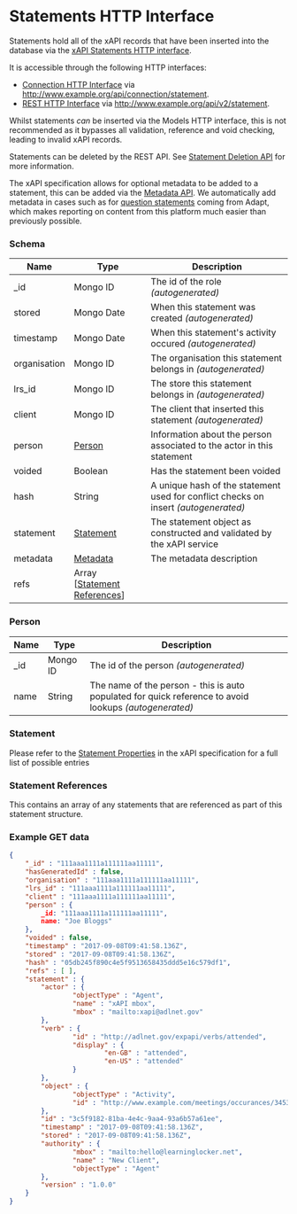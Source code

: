 ---
---

# Statements HTTP Interface

Statements hold all of the xAPI records that have been inserted into the database via the [xAPI Statements HTTP interface](../http-xapi-statements).

It is accessible through the following HTTP interfaces:

- [Connection HTTP Interface](../http-connection) via http://www.example.org/api/connection/statement.
- [REST HTTP Interface](../http-rest) via http://www.example.org/api/v2/statement.

Whilst statements _can_ be inserted via the Models HTTP interface, this is not recommended as it bypasses all validation, reference and void checking, leading to invalid xAPI records.

Statements can be deleted by the REST API. See [Statement Deletion API](../http-statement-deletion) for more information.

The xAPI specification allows for optional metadata to be added to a statement, this can be added via the [Metadata API](../http-metadata). 
We automatically add metadata in cases such as for [question statements](../guides-assessment-statements) coming from Adapt, which makes reporting on content from this platform much easier than previously possible.

### Schema

Name | Type | Description
--- | --- | ---
_id | Mongo ID | The id of the role _(autogenerated)_
stored | Mongo Date | When this statement was created _(autogenerated)_
timestamp | Mongo Date | When this statement's activity occured _(autogenerated)_
organisation | Mongo ID | The organisation this statement belongs in _(autogenerated)_
lrs_id | Mongo ID | The store this statement belongs in _(autogenerated)_
client | Mongo ID | The client that inserted this statement _(autogenerated)_
person | [Person](#person) | Information about the person associated to the actor in this statement
voided | Boolean |  Has the statement been voided
hash | String | A unique hash of the statement used for conflict checks on insert _(autogenerated)_
statement | [Statement](#statement) | The statement object as constructed and validated by the xAPI service
metadata | [Metadata](../http-metadata#schema) | The metadata description
refs | Array  [[Statement References](#statement-references)]

### Person

Name | Type | Description
--- | --- | ---
_id | Mongo ID | The id of the person _(autogenerated)_
name | String | The name of the person - this is auto populated for quick reference to avoid lookups _(autogenerated)_

### Statement

Please refer to the [Statement Properties](https://github.com/adlnet/xAPI-Spec/blob/master/xAPI-Data.md#24-statement-properties) in the xAPI specification for a full list of possible entries 

### Statement References

This contains an array of any statements that are referenced as part of this statement structure.

### Example GET data
```json
{
    "_id" : "111aaa1111a111111aa11111",
    "hasGeneratedId" : false,
    "organisation" : "111aaa1111a111111aa11111",
    "lrs_id" : "111aaa1111a111111aa11111",
    "client" : "111aaa1111a111111aa11111",
    "person" : {
        _id: "111aaa1111a111111aa11111",
        name: "Joe Bloggs"
    },
    "voided" : false,
    "timestamp" : "2017-09-08T09:41:58.136Z",
    "stored" : "2017-09-08T09:41:58.136Z",
    "hash" : "05db245f890c4e5f9513658435ddd5e16c579df1",
    "refs" : [ ],
    "statement" : {
        "actor" : {
                "objectType" : "Agent",
                "name" : "xAPI mbox",
                "mbox" : "mailto:xapi@adlnet.gov"
        },
        "verb" : {
                "id" : "http://adlnet.gov/expapi/verbs/attended",
                "display" : {
                        "en-GB" : "attended",
                        "en-US" : "attended"
                }
        },
        "object" : {
                "objectType" : "Activity",
                "id" : "http://www.example.com/meetings/occurances/34534"
        },
        "id" : "3c5f9182-81ba-4e4c-9aa4-93a6b57a61ee",
        "timestamp" : "2017-09-08T09:41:58.136Z",
        "stored" : "2017-09-08T09:41:58.136Z",
        "authority" : {
                "mbox" : "mailto:hello@learninglocker.net",
                "name" : "New Client",
                "objectType" : "Agent"
        },
        "version" : "1.0.0"
    }
}
```
